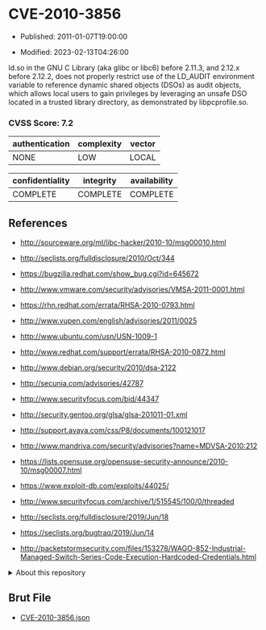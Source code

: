 # CVE-2010-3856

- Published: 2011-01-07T19:00:00

- Modified: 2023-02-13T04:26:00

ld.so in the GNU C Library (aka glibc or libc6) before 2.11.3, and 2.12.x before 2.12.2, does not properly restrict use of the LD_AUDIT environment variable to reference dynamic shared objects (DSOs) as audit objects, which allows local users to gain privileges by leveraging an unsafe DSO located in a trusted library directory, as demonstrated by libpcprofile.so.

### CVSS Score: **7.2**

| authentication | complexity | vector |
| --- | --- | --- |
| NONE | LOW | LOCAL |

| confidentiality | integrity | availability |
| --- | --- | --- |
| COMPLETE | COMPLETE | COMPLETE |

## References

* http://sourceware.org/ml/libc-hacker/2010-10/msg00010.html

* http://seclists.org/fulldisclosure/2010/Oct/344

* https://bugzilla.redhat.com/show_bug.cgi?id=645672

* http://www.vmware.com/security/advisories/VMSA-2011-0001.html

* https://rhn.redhat.com/errata/RHSA-2010-0793.html

* http://www.vupen.com/english/advisories/2011/0025

* http://www.ubuntu.com/usn/USN-1009-1

* http://www.redhat.com/support/errata/RHSA-2010-0872.html

* http://www.debian.org/security/2010/dsa-2122

* http://secunia.com/advisories/42787

* http://www.securityfocus.com/bid/44347

* http://security.gentoo.org/glsa/glsa-201011-01.xml

* http://support.avaya.com/css/P8/documents/100121017

* http://www.mandriva.com/security/advisories?name=MDVSA-2010:212

* https://lists.opensuse.org/opensuse-security-announce/2010-10/msg00007.html

* https://www.exploit-db.com/exploits/44025/

* http://www.securityfocus.com/archive/1/515545/100/0/threaded

* http://seclists.org/fulldisclosure/2019/Jun/18

* https://seclists.org/bugtraq/2019/Jun/14

* http://packetstormsecurity.com/files/153278/WAGO-852-Industrial-Managed-Switch-Series-Code-Execution-Hardcoded-Credentials.html

<details>
<summary>About this repository</summary> 

  This repository is part of the project [Live Hack CVE](https://github.com/Live-Hack-CVE). Main website can be found [www.live-hack.org](https://www.live-hack.org) 
  
  Made by [Sn0wAlice](https://github.com/Sn0wAlice) for the people that care about security and need to have a feed of the latest CVEs. Hope you enjoy it, don't forget to star the repo and follow me on [Twitter](https://twitter.com/Sn0wAlice) and [Github](https://github.com/Sn0wAlice). And that is my [personnal website](https://www.alice-snow.me/)

  - [Home Page](https://github.com/Live-Hack-CVE)
  - [Framework](https://github.com/Live-Hack-CVE/cve-framework)
  - [CVE database](https://github.com/Live-Hack-CVE/full_database)
  - [Changelog](https://github.com/Live-Hack-CVE/Changelog)
</details>

## Brut File

* [CVE-2010-3856.json](https://raw.githubusercontent.com/Live-Hack-CVE/full_database/main/cves/2010/CVE-2010-3856.json)

